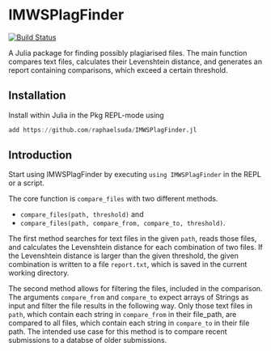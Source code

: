 # IMWSPlagFinder

[![Build Status](https://github.com/raphaelsuda/IMWSPlagFinder.jl/actions/workflows/CI.yml/badge.svg?branch=main)](https://github.com/raphaelsuda/IMWSPlagFinder.jl/actions/workflows/CI.yml?query=branch%3Amain)

A Julia package for finding possibly plagiarised files.
The main function compares text files, calculates their Levenshtein distance, and generates an report containing comparisons, which exceed a certain threshold.

## Installation
Install within Julia in the Pkg REPL-mode using

```jl
add https://github.com/raphaelsuda/IMWSPlagFinder.jl
```

## Introduction

Start using IMWSPlagFinder by executing `using IMWSPlagFinder` in the REPL or a script.

The core function is `compare_files` with two different methods.
- `compare_files(path, threshold)` and
- `compare_files(path, compare_from, compare_to, threshold)`.

The first method searches for text files in the given `path`, reads those files, and calculates the Levenshtein distance for each combination of two files.
If the Levenshtein distance is larger than the given threshold, the given combination is written to a file `report.txt`, which is saved in the current working directory.

The second method allows for filtering the files, included in the comparison.
The arguments `compare_from` and `compare_to` expect arrays of Strings as input and filter the file results in the following way.
Only those text files in `path`, which contain each string in `compare_from` in their file_path, are compared to all files, which contain each string in `compare_to` in their file path.
The intended use case for this method is to compare recent submissions to a databse of older submissions.